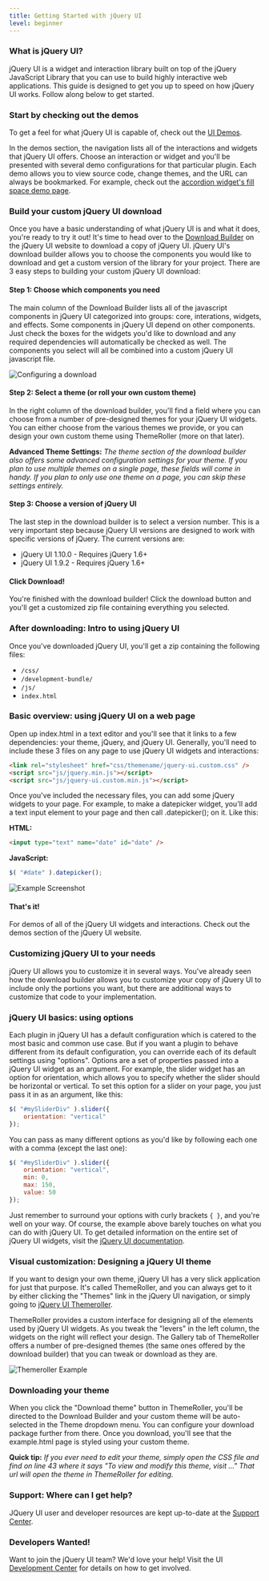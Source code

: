 ```yaml
---
title: Getting Started with jQuery UI
level: beginner
---
```


### What is jQuery UI?
jQuery UI is a widget and interaction library built on top of the jQuery JavaScript Library that you can use to build highly interactive web applications.  This guide is designed to get you up to speed on how jQuery UI works. Follow along below to get started.

### Start by checking out the demos
To get a feel for what jQuery UI is capable of, check out the [UI Demos](http://jqueryui.com/demos/).

In the demos section, the navigation lists all of the interactions and widgets that jQuery UI offers. Choose an interaction or widget and you'll be presented with several demo configurations for that particular plugin. Each demo allows you to view source code, change themes, and the URL can always be bookmarked. For example, check out the [accordion widget's fill space demo page](http://jqueryui.com/accordion/#fillspace).

### Build your custom jQuery UI download
Once you have a basic understanding of what jQuery UI is and what it does, you're ready to try it out! It's time to head over to the [Download Builder](http://jqueryui.com/download/) on the jQuery UI website to download a copy of jQuery UI. jQuery UI's download builder allows you to choose the components you would like to download and get a custom version of the library for your project. There are 3 easy steps to building your custom jQuery UI download:

#### Step 1: Choose which components you need
The main column of the Download Builder lists all of the javascript components in jQuery UI categorized into groups: core, interations, widgets, and effects. Some components in jQuery UI depend on other components. Just check the boxes for the widgets you'd like to download and any required dependencies will automatically be checked as well. The components you select will all be combined into a custom jQuery UI javascript file.

![Configuring a download](/resources/jquery-ui/configure.png)

#### Step 2: Select a theme (or roll your own custom theme)
In the right column of the download builder, you'll find a field where you can choose from a number of pre-designed themes for your jQuery UI widgets.
You can either choose from the various themes we provide, or you can design your own custom theme using ThemeRoller (more on that later).

**Advanced Theme Settings:** *The theme section of the download builder also offers some advanced configuration settings for your theme. If you plan to use multiple themes on a single page, these fields will come in handy. If you plan to only use one theme on a page, you can skip these settings entirely.*

#### Step 3: Choose a version of jQuery UI
The last step in the download builder is to select a version number. This is a very important step because jQuery UI versions are designed to work with specific versions of jQuery. The current versions are:

* jQuery UI 1.10.0 - Requires jQuery 1.6+
* jQuery UI 1.9.2 - Requires jQuery 1.6+

#### Click Download!
You're finished with the download builder! Click the download button and you'll get a customized zip file containing everything you selected.

### After downloading: Intro to using jQuery UI
Once you've downloaded jQuery UI, you'll get a zip containing the following files:

* `/css/`
* `/development-bundle/`
* `/js/`
* `index.html`

### Basic overview: using jQuery UI on a web page
Open up index.html in a text editor and you'll see that it links to a few dependencies: your theme, jQuery, and jQuery UI. Generally, you'll need to include these 3 files on any page to use jQuery UI widgets and interactions:


```html
<link rel="stylesheet" href="css/themename/jquery-ui.custom.css" />
<script src="js/jquery.min.js"></script>
<script src="js/jquery-ui.custom.min.js"></script>
```

Once you've included the necessary files, you can add some jQuery widgets to your page. For example, to make a datepicker widget, you'll add a text input element to your page and then call .datepicker(); on it. Like this:

**HTML:**

```html
<input type="text" name="date" id="date" />
```

**JavaScript:**

```javascript
$( "#date" ).datepicker();
```

![Example Screenshot](/resources/jquery-ui/ex-datepicker.png)

#### That's it!
For demos of all of the jQuery UI widgets and interactions. Check out the demos section of the jQuery UI website.

### Customizing jQuery UI to your needs
jQuery UI allows you to customize it in several ways. You've already seen how the download builder allows you to customize your copy of jQuery UI to include only the portions you want, but there are additional ways to customize that code to your implementation.

### jQuery UI basics: using options
Each plugin in jQuery UI has a default configuration which is catered to the most basic and common use case. But if you want a plugin to behave different from its default configuration, you can override each of its default settings using "options". Options are a set of properties passed into a jQuery UI widget as an argument. For example, the slider widget has an option for orientation, which allows you to specify whether the slider should be horizontal or vertical. To set this option for a slider on your page, you just pass it in as an argument, like this:


```javascript
$( "#mySliderDiv" ).slider({
	orientation: "vertical"
});
```

You can pass as many different options as you'd like by following each one with a comma (except the last one):

```javascript
$( "#mySliderDiv" ).slider({
	orientation: "vertical",
	min: 0,
	max: 150,
	value: 50
});
```

Just remember to surround your options with curly brackets `{ }`, and you're well on your way. Of course, the example above barely touches on what you can do with jQuery UI. To get detailed information on the entire set of jQuery UI widgets, visit the [jQuery UI documentation](http://jqueryui.com/demos/).

### Visual customization: Designing a jQuery UI theme
If you want to design your own theme, jQuery UI has a very slick application for just that purpose. It's called ThemeRoller, and you can always get to it by either clicking the "Themes" link in the jQuery UI navigation, or simply going to [jQuery UI Themeroller](http://jqueryui.com/themeroller/).

ThemeRoller provides a custom interface for designing all of the elements used by jQuery UI widgets. As you tweak the "levers" in the left column, the widgets on the right will reflect your design. The Gallery tab of ThemeRoller offers a number of pre-designed themes (the same ones offered by the download builder) that you can tweak or download as they are.

![Themeroller Example](/resources/jquery-ui/themeroller.png)

### Downloading your theme
When you click the "Download theme" button in ThemeRoller, you'll be directed to the Download Builder and your custom theme will be auto-selected in the Theme dropdown menu. You can configure your download package further from there. Once you download, you'll see that the example.html page is styled using your custom theme.

**Quick tip:** *If you ever need to edit your theme, simply open the CSS file and find on line 43 where it says "To view and modify this theme, visit ..." That url will open the theme in ThemeRoller for editing.*

### Support: Where can I get help?
JQuery UI user and developer resources are kept up-to-date at the [Support Center](http://jqueryui.com/support).

### Developers Wanted!
Want to join the jQuery UI team? We'd love your help! Visit the UI [Development Center](http://jqueryui.com/development) for details on how to get involved.
